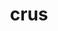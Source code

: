 ---
title: crus
meaning: leg
ch: body
pos: nounthird
genitive: cruris
abbgender: n.
abbgender2: neut.
gender: neuter
declension: third
---
